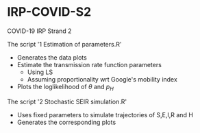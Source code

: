 # IRP-COVID-S2
COVID-19 IRP Strand 2

The script '1 Estimation of parameters.R' 
  * Generates the data plots 
  * Estimate the transmission rate function parameters
    - Using LS
    - Assuming proportionality wrt Google's mobility index
  * Plots the loglikelihood of $\theta$ and $p_H$
  

The script '2 Stochastic SEIR simulation.R' 
  * Uses fixed parameters to simulate trajectories of S,E,I,R and H
  * Generates the corresponding plots
